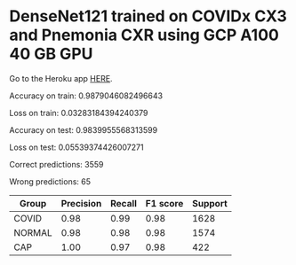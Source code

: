 # DenseNet121 trained on COVIDx CX3 and Pnemonia CXR using GCP A100 40 GB GPU

Go to the Heroku app [HERE](https://covid-vs-cap.herokuapp.com/docs).

Accuracy on train: 0.9879046082496643

Loss on train: 0.03283184394240379

Accuracy on test: 0.9839955568313599

Loss on test: 0.05539374426007271

Correct predictions: 3559

Wrong predictions: 65


| Group  | Precision | Recall | F1 score | Support |
|--------|-----------|--------|----------|---------|
| COVID  | 0.98      | 0.99   | 0.98     | 1628    |
| NORMAL | 0.98      | 0.98   | 0.98     | 1574    |
| CAP    | 1.00      | 0.97   | 0.98     | 422     |

